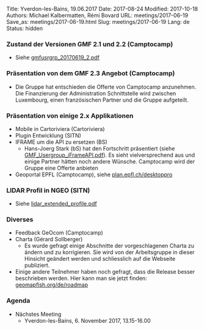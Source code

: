 Title: Yverdon-les-Bains, 19.06.2017
Date: 2017-08-24
Modified: 2017-10-18
Authors: Michael Kalbermatten, Rémi Bovard
URL: meetings/2017-06-19
Save_as: meetings/2017-06-19.html
Slug: meetings/2017-06-19
Lang: de
Status: hidden

### Zustand der Versionen GMF 2.1 und 2.2 (Camptocamp)

* Siehe [gmfusrgrp_20170619_2.pdf]({filename}/documents/meetings/2017-06-19/gmfusrgrp_20170619_2.pdf)

### Präsentation von dem GMF 2.3 Angebot (Camptocamp)

* Die Gruppe hat entschieden die Offerte von Camptocamp anzunehmen. Die Finanzierung der Administration Schnittstelle wird zwischen Luxembourg, einen französischen Partner und die Gruppe aufgeteilt.

### Präsentation von einige 2.x Applikationen

* Mobile in Cartoriviera (Cartoriviera)
* Plugin Entwicklung (SITN)
* IFRAME um die API zu ersetzen (BS)
    * Hans-Joerg Stark (bS) hat den Fortschritt präsentiert (siehe [GMF_Usergroup_iFrameAPI.pdf]({filename}/documents/meetings/2017-06-19/GMF_Usergroup_iFrameAPI.pdf)). Es sieht vielversprechend aus und einige Partner hätten noch andere Wünsche. Camptocamp wird der Gruppe eine Offerte anbieten
* Geoportal EPFL (Camptocamp), siehe [plan.epfl.ch/desktoppro](https://plan.epfl.ch/desktoppro/)

### LIDAR Profil in NGEO (SITN)

* Siehe [lidar_extended_profile.pdf]({filename}/documents/meetings/2017-06-19/lidar_extended_profile.pdf)

### Diverses

* Feedback GeOcom (Camptocamp)
* Charta (Gérard Sollberger)
    * Es wurde gefragt einige Abschnitte der vorgeschlagenen Charta zu ändern und zu korrigieren. Sie wird von der Arbeitsgruppe in dieser Hinsicht geändert werden und schliesslich auf die Webseite publiziert.
* Einige andere Teilnehmer haben noch gefragt, dass die Release besser beschrieben werden. Hier kann man sie jetzt finden: [geomapfish.org/de/roadmap](http://geomapfish.org/de/roadmap)

### Agenda

* Nächstes Meeting
    * Yverdon-les-Bains, 6. November 2017, 13.15-16.00
